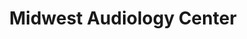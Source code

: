 ---
title: "Midwest Audiology Center"
url: /greenfield/midwest-audiology-center/
shop: Hörgeräte
---